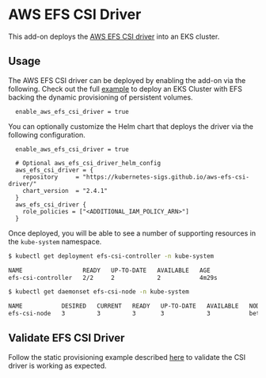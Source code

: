 # AWS EFS CSI Driver

This add-on deploys the [AWS EFS CSI driver](https://docs.aws.amazon.com/eks/latest/userguide/efs-csi.html) into an EKS cluster.

## Usage

The AWS EFS CSI driver can be deployed by enabling the add-on via the following. Check out the full [example](https://github.com/aws-ia/terraform-aws-eks-blueprints/blob/main/examples/stateful/main.tf) to deploy an EKS Cluster with EFS backing the dynamic provisioning of persistent volumes.

```hcl
  enable_aws_efs_csi_driver = true
```

You can optionally customize the Helm chart that deploys the driver via the following configuration.

```hcl
  enable_aws_efs_csi_driver = true

  # Optional aws_efs_csi_driver_helm_config
  aws_efs_csi_driver = {
    repository     = "https://kubernetes-sigs.github.io/aws-efs-csi-driver/"
    chart_version  = "2.4.1"
  }
  aws_efs_csi_driver {
    role_policies = ["<ADDITIONAL_IAM_POLICY_ARN>"]
  }
```

Once deployed, you will be able to see a number of supporting resources in the `kube-system` namespace.

```sh
$ kubectl get deployment efs-csi-controller -n kube-system

NAME                 READY   UP-TO-DATE   AVAILABLE   AGE
efs-csi-controller   2/2     2            2           4m29s
```

```sh
$ kubectl get daemonset efs-csi-node -n kube-system

NAME           DESIRED   CURRENT   READY   UP-TO-DATE   AVAILABLE   NODE SELECTOR                 AGE
efs-csi-node   3         3         3       3            3           beta.kubernetes.io/os=linux   4m32s
```

## Validate EFS CSI Driver

Follow the static provisioning example described [here](https://github.com/kubernetes-sigs/aws-efs-csi-driver/blob/master/examples/kubernetes/static_provisioning/README.md) to validate the CSI driver is working as expected.
